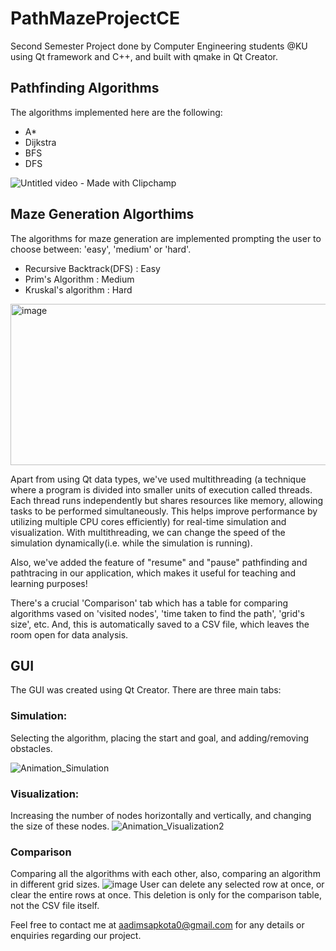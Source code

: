 # PathMazeProjectCE
Second Semester Project done by Computer Engineering students @KU using Qt framework and C++, and built with qmake in Qt Creator.

## Pathfinding Algorithms
The algorithms implemented here are the following:

* A*
* Dijkstra
* BFS
* DFS

![Untitled video - Made with Clipchamp](https://github.com/user-attachments/assets/fe2553f3-624e-41bc-ba9b-38fc7ee15b68)


## Maze Generation Algorthims
The algorithms for maze generation are implemented prompting the user to choose between: 'easy', 'medium' or 'hard'.

* Recursive Backtrack(DFS) : Easy
* Prim's Algorithm : Medium
* Kruskal's algorithm : Hard

<img width="574" height="258" alt="image" src="https://github.com/user-attachments/assets/94f179de-b13b-405e-9062-df7e03dea5c3" />





Apart from using Qt data types, we've used multithreading (a technique where a program is divided into smaller units of execution called threads. Each thread 
runs independently but shares resources like memory, allowing tasks to be performed simultaneously. This helps improve performance by utilizing multiple CPU 
cores efficiently) for real-time simulation and visualization. With multithreading, we can change the speed of the simulation dynamically(i.e. while the simulation is running).

Also, we've added the feature of "resume" and "pause" pathfinding and pathtracing in our application, which makes it useful for teaching and learning purposes!

There's a crucial 'Comparison' tab which has a table for comparing algorithms vased on 'visited nodes', 'time taken to find the path', 'grid's size', etc. And, 
this is automatically saved to a CSV file, which leaves the room open for data analysis.

## GUI
The GUI was created using Qt Creator. There are three main tabs:

### Simulation:
Selecting the algorithm, placing the start and goal, and adding/removing obstacles.

![Animation_Simulation](https://github.com/user-attachments/assets/910c2b71-fc63-482f-af6b-1a29f2f1a38b)

### Visualization:
Increasing the number of nodes horizontally and vertically, and changing the size of these nodes.
![Animation_Visualization2](https://github.com/user-attachments/assets/d493d017-b5be-42fe-b4df-61642cced8d6)

### Comparison
Comparing all the algorithms with each other, also, comparing an algorithm in different grid sizes.
![image](https://github.com/user-attachments/assets/73d7ba88-b82a-48f6-98ef-0683eb8dcb8e)
User can delete any selected row at once, or clear the entire rows at once. This deletion is only for the comparison table, not the CSV file itself.

Feel free to contact me at aadimsapkota0@gmail.com for any details or enquiries regarding our project.


